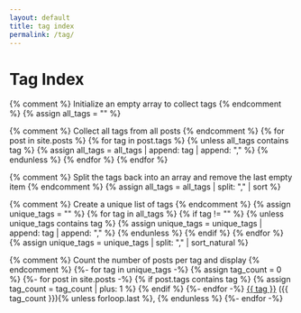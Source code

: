 ```yaml
---
layout: default
title: tag index
permalink: /tag/
---
```


# Tag Index

{% comment %}
Initialize an empty array to collect tags
{% endcomment %}
{% assign all_tags = "" %}

{% comment %}
Collect all tags from all posts
{% endcomment %}
{% for post in site.posts %}
  {% for tag in post.tags %}
    {% unless all_tags contains tag %}
      {% assign all_tags = all_tags | append: tag | append: "," %}
    {% endunless %}
  {% endfor %}
{% endfor %}

{% comment %}
Split the tags back into an array and remove the last empty item
{% endcomment %}
{% assign all_tags = all_tags | split: "," | sort %}

{% comment %}
Create a unique list of tags
{% endcomment %}
{% assign unique_tags = "" %}
{% for tag in all_tags %}
  {% if tag != "" %}
    {% unless unique_tags contains tag %}
      {% assign unique_tags = unique_tags | append: tag | append: "," %}
    {% endunless %}
  {% endif %}
{% endfor %}
{% assign unique_tags = unique_tags | split: "," | sort_natural %}

{% comment %}
Count the number of posts per tag and display
{% endcomment %}
{%- for tag in unique_tags -%}
  {% assign tag_count = 0 %}
  {%- for post in site.posts -%}
    {% if post.tags contains tag %}
      {% assign tag_count = tag_count | plus: 1 %}
    {% endif %}
  {%- endfor -%}
  <a href="/tag/{{ tag | slugify }}">{{ tag }}</a>&nbsp;({{ tag_count }}){% unless forloop.last %}, {% endunless %}
{%- endfor -%}
